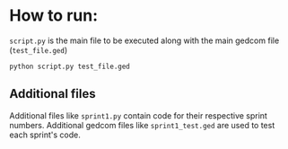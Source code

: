 # How to run:
`script.py` is the main file to be executed along with the main gedcom file (`test_file.ged`)

```
python script.py test_file.ged
```
## Additional files
Additional files like `sprint1.py` contain code for their respective sprint numbers. Additional gedcom files like `sprint1_test.ged` are used to test each sprint's code.